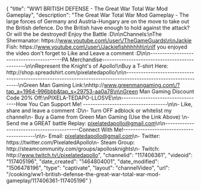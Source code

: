 {
    "title": "WW1 BRITISH DEFENSE - The Great War Total War Mod Gameplay",
    "description": "The Great War Total War Mod Gameplay - The large forces of Germany and Austria-Hungary are on the move to take out the British defence.  Do the British have enough to hold against the attack? Or will the be destroyed!  Enjoy the Battle :D\n\nChannels:\nThe Shermanator: https:\/\/www.youtube.com\/user\/TheGameGuards\n\nJackie Fish: https:\/\/www.youtube.com\/user\/Jackiefishhhhhh\n\nIf you enjoyed the video don't forget to Like and Leave a comment :D\n\n-----------------------------------------PA Merchandise----------------------------------------------\n\nRepresent the Knight's of Apollo!\nBuy a T-shirt Here: http:\/\/shop.spreadshirt.com\/pixelatedapollo\/\n\n---------------------------------------------------------------------------------------------------------------\nGreen Man Gaming Link:\nhttp:\/\/www.greenmangaming.com\/?tap_a=1964-996bbb&tap_s=29753-aa0a78\n\nGreen Man Gaming Discount Code 20% Off:\nPIXELA-TEDAPO-LLOSVE\n\n----------------------------------How You Can Support Me! -----------------------------------\n\n- Like, share and leave a comment :D\n- Turn OFF adblock or whitelist my channel\n- Buy a Game from Green Man Gaming (Use the Link Above) \n- Send me a GREAT battle Replay: pixelatedapollo@gmail.com\n\n------------------------------------------Connect With Me!-----------------------------------------\n\n- Email: pixelatedapollo@gmail.com\n- Twitter: https:\/\/twitter.com\/PixelatedApollo\n- Steam Group:  http:\/\/steamcommunity.com\/groups\/apollosknights\n- Twitch: http:\/\/www.twitch.tv\/pixelatedapollo",
    "channelid": "117406361",
    "videoid": "117405196",
    "date_created": "1464804001",
    "date_modified": "1506478196",
    "type": "captivate",
    "layout": "channelVideo",
    "url": "\/cooking\/ww1-british-defense-the-great-war-total-war-mod-gameplay\/117406361-117405196"
}